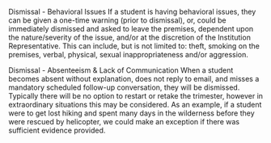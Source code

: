Dismissal - Behavioral Issues
If a student is having behavioral issues, they can be given a one-time warning (prior to dismissal), or, could be immediately dismissed and asked to leave the premises, dependent upon the nature/severity of the issue, and/or at the discretion of the Institution Representative. This can include, but is not limited to: theft, smoking on the premises, verbal, physical, sexual inappropriateness and/or aggression.

Dismissal - Absenteeism & Lack of Communication
When a student becomes absent without explanation, does not reply to email, and misses a mandatory scheduled follow-up conversation, they will be dismissed. Typically there will be no option to restart or retake the trimester, however in extraordinary situations this may be considered. As an example, if a student were to get lost hiking and spent many days in the wilderness before they were rescued by helicopter, we could make an exception if there was sufficient evidence provided.